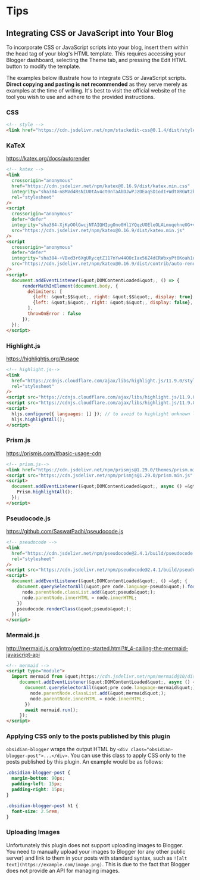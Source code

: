 # Tips

## Integrating CSS or JavaScript into Your Blog

To incorporate CSS or JavaScript scripts into your blog, insert them within the head tag of your blog's HTML template. This requires accessing your Blogger dashboard, selecting the Theme tab, and pressing the Edit HTML button to modify the template.

The examples below illustrate how to integrate CSS or JavaScript scripts. **Direct copying and pasting is not recommended** as they serve merely as examples at the time of writing. It's best to visit the official website of the tool you wish to use and adhere to the provided instructions.

### CSS

```html
<!-- style -->
<link href="https://cdn.jsdelivr.net/npm/stackedit-css@0.1.4/dist/style.css" rel="stylesheet" />
```

### KaTeX

https://katex.org/docs/autorender

```html
<!-- katex -->
<link
  crossorigin="anonymous"
  href="https://cdn.jsdelivr.net/npm/katex@0.16.9/dist/katex.min.css"
  integrity="sha384-n8MVd4RsNIU0tAv4ct0nTaAbDJwPJzDEaqSD1odI+WdtXRGWt2kTvGFasHpSy3SV"
  rel="stylesheet"
/>
<script
  crossorigin="anonymous"
  defer="defer"
  integrity="sha384-XjKyOOlGwcjNTAIQHIpgOno0Hl1YQqzUOEleOLALmuqehneUG+vnGctmUb0ZY0l8"
  src="https://cdn.jsdelivr.net/npm/katex@0.16.9/dist/katex.min.js"
/>
<script
  crossorigin="anonymous"
  defer="defer"
  integrity="sha384-+VBxd3r6XgURycqtZ117nYw44OOcIax56Z4dCRWbxyPt0Koah1uHoK0o4+/RRE05"
  src="https://cdn.jsdelivr.net/npm/katex@0.16.9/dist/contrib/auto-render.min.js"
/>
<script>
  document.addEventListener(&quot;DOMContentLoaded&quot;, () => {
      renderMathInElement(document.body, {
        delimiters: [
          {left: &quot;$$&quot;, right: &quot;$$&quot;, display: true},
          {left: &quot;$&quot;, right: &quot;$&quot;, display: false},
        ],
        throwOnError : false
      });
  });
</script>
```

### Highlight.js

https://highlightjs.org/#usage

```html
<!-- highlight.js-->
<link
  href="https://cdnjs.cloudflare.com/ajax/libs/highlight.js/11.9.0/styles/vs.min.css"
  rel="stylesheet"
/>
<script src="https://cdnjs.cloudflare.com/ajax/libs/highlight.js/11.9.0/highlight.min.js" />
<script src="https://cdnjs.cloudflare.com/ajax/libs/highlight.js/11.9.0/languages/lisp.min.js" />
<script>
  hljs.configure({ languages: [] }); // to avoid to highlight unknown languages
  hljs.highlightAll();
</script>
```

### Prism.js

https://prismjs.com/#basic-usage-cdn

```html
<!-- prism.js-->
<link href="https://cdn.jsdelivr.net/npm/prismjs@1.29.0/themes/prism.min.css" rel="stylesheet" />
<script src="https://cdn.jsdelivr.net/npm/prismjs@1.29.0/prism.min.js" />
<script>
  document.addEventListener(&quot;DOMContentLoaded&quot;, async () =&gt; {
    Prism.highlightAll();
  });
</script>
```

### Pseudocode.js

https://github.com/SaswatPadhi/pseudocode.js

```html
<!-- pseudocode -->
<link
  href="https://cdn.jsdelivr.net/npm/pseudocode@2.4.1/build/pseudocode.min.css"
  rel="stylesheet"
/>
<script src="https://cdn.jsdelivr.net/npm/pseudocode@2.4.1/build/pseudocode.min.js" />
<script>
  document.addEventListener(&quot;DOMContentLoaded&quot;, () =&gt; {
    document.querySelectorAll(&quot;pre code.language-pseudo&quot;).forEach((node) =&gt; {
      node.parentNode.classList.add(&quot;pseudo&quot;);
      node.parentNode.innerHTML = node.innerHTML;
    })
    pseudocode.renderClass(&quot;pseudo&quot;);
  });
</script>
```

### Mermaid.js

http://mermaid.js.org/intro/getting-started.html?#_4-calling-the-mermaid-javascript-api

```html
<!-- mermaid -->
<script type="module">
  import mermaid from &quot;https://cdn.jsdelivr.net/npm/mermaid@10/dist/mermaid.esm.min.mjs&quot;;
     document.addEventListener(&quot;DOMContentLoaded&quot;, async () =&gt; {
       document.querySelectorAll(&quot;pre code.language-mermaid&quot;).forEach((node) =&gt; {
         node.parentNode.classList.add(&quot;mermaid&quot;);
         node.parentNode.innerHTML = node.innerHTML;
       })
       await mermaid.run();
     });
</script>
```

### Applying CSS only to the posts published by this plugin

`obsidian-blogger` wraps the output HTML by `<div class="obsidian-blogger-post">...</div>`. You can use this class to apply CSS only to the posts published by this plugin. An example would be as follows:

```css
.obsidian-blogger-post {
  margin-bottom: 90px;
  padding-left: 15px;
  padding-right: 15px;
}

.obsidian-blogger-post h1 {
  font-size: 2.5rem;
}
```

### Uploading Images

Unfortunately this plugin does not support uploading images to Blogger. You need to manually upload your images to Blogger (or any other public server) and link to them in your posts with standard syntax, such as `![alt text](https://example.com/image.png)`. This is due to the fact that Blogger does not provide an API for managing images.
